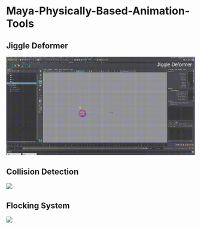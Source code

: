 # Maya-Physically-Based-Animation-Tools
## Jiggle Deformer

![](resources\JiggleDeformerExample.gif)
<br>
## Collision Detection
![](resources\CollisionExample.gif)
<br>

## Flocking System
![](resources\FlockingExample.gif)

